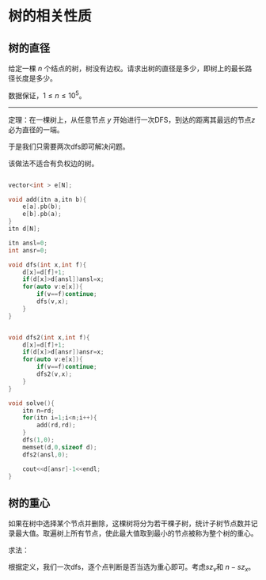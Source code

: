 # 树的相关性质



## 树的直径



给定一棵 $n$ 个结点的树，树没有边权。请求出树的直径是多少，即树上的最长路径长度是多少。

数据保证，$1 \leq n \leq 10^5$。

---

定理：在一棵树上，从任意节点 $y$ 开始进行一次DFS，到达的距离其最远的节点$z$必为直径的一端。

于是我们只需要两次dfs即可解决问题。

该做法不适合有负权边的树。

```C++

vector<int > e[N];

void add(itn a,itn b){
    e[a].pb(b);
    e[b].pb(a);
}
itn d[N];

itn ansl=0;
int ansr=0;

void dfs(int x,int f){
    d[x]=d[f]+1;
    if(d[x]>d[ansl])ansl=x;
    for(auto v:e[x]){
        if(v==f)continue;
        dfs(v,x);
    }
}


void dfs2(int x,int f){
    d[x]=d[f]+1;
    if(d[x]>d[ansr])ansr=x;
    for(auto v:e[x]){
        if(v==f)continue;
        dfs2(v,x);
    }
}

void solve(){
    itn n=rd;
    for(itn i=1;i<n;i++){
        add(rd,rd);
    }
    dfs(1,0);
    memset(d,0,sizeof d);
    dfs2(ansl,0);

    cout<<d[ansr]-1<<endl;
}
```

## 树的重心

如果在树中选择某个节点并删除，这棵树将分为若干棵子树，统计子树节点数并记录最大值。取遍树上所有节点，使此最大值取到最小的节点被称为整个树的重心。

求法：

根据定义，我们一次dfs，逐个点判断是否当选为重心即可。考虑$sz_v$和 $n-sz_x$。

